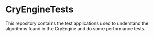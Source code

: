 # CryEngineTests
This repository contains the test applications used to understand the algorithms found in the CryEngine and do some performance tests.
